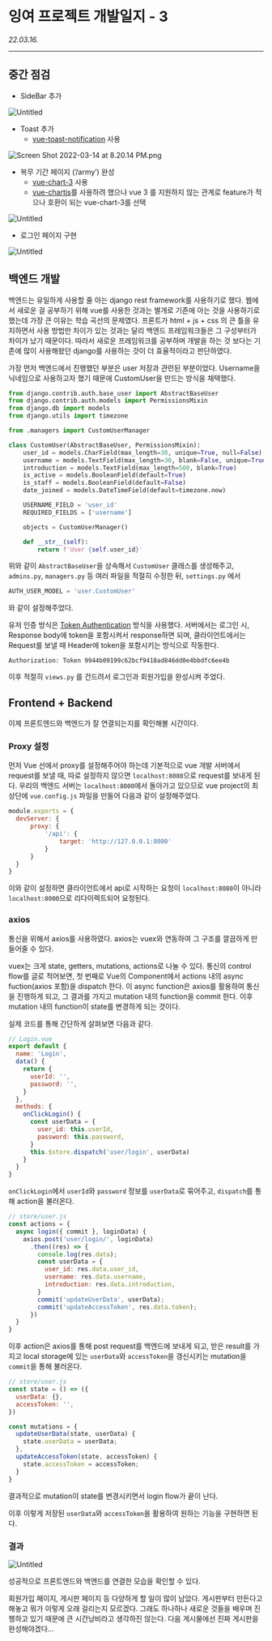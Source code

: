 # 잉여 프로젝트 개발일지 - 3

*22.03.16.*

---

## 중간 점검

- SideBar 추가

![Untitled](/assets/img/ingyeo/3/Untitled.png)

- Toast 추가
    - [vue-toast-notification](https://github.com/ankurk91/vue-toast-notification) 사용

![Screen Shot 2022-03-14 at 8.20.14 PM.png](/assets/img/ingyeo/3/Screen_Shot_2022-03-14_at_8.20.14_PM.png)

- 복무 기간 페이지 (’/army’) 완성
    - [vue-chart-3](https://github.com/victorgarciaesgi/vue-chart-3) 사용
    - [vue-chartjs](https://github.com/apertureless/vue-chartjs)를 사용하려 했으나 vue 3 를 지원하지 않는 관계로 feature가 적으나 호환이 되는 vue-chart-3를 선택

![Untitled](/assets/img/ingyeo/3/Untitled%201.png)

- 로그인 페이지 구현

![Untitled](/assets/img/ingyeo/3/Untitled%202.png)

## 백엔드 개발

 백엔드는 유일하게 사용할 줄 아는 django rest framework를 사용하기로 했다. 웹에서 새로운 걸 공부하기 위해 vue를 사용한 것과는 별개로 기존에 아는 것을 사용하기로 했는데 가장 큰 이유는 학습 곡선의 문제였다. 프론트가 html + js + css 의 큰 틀을 유지하면서 사용 방법만 차이가 있는 것과는 달리 백엔드 프레임워크들은 그 구성부터가 차이가 났기 때문이다. 따라서 새로운 프레임워크를 공부하며 개발을 하는 것 보다는 기존에 많이 사용해왔던 django를 사용하는 것이 더 효율적이라고 판단하였다.

 가장 먼저 백엔드에서 진행했던 부분은 user 저장과 관련된 부분이었다. Username을 닉네임으로 사용하고자 했기 때문에 CustomUser을 만드는 방식을 채택했다.

```python
from django.contrib.auth.base_user import AbstractBaseUser
from django.contrib.auth.models import PermissionsMixin
from django.db import models
from django.utils import timezone

from .managers import CustomUserManager

class CustomUser(AbstractBaseUser, PermissionsMixin):
    user_id = models.CharField(max_length=30, unique=True, null=False)
    username = models.TextField(max_length=30, blank=False, unique=True)
    introduction = models.TextField(max_length=500, blank=True)
    is_active = models.BooleanField(default=True)
    is_staff = models.BooleanField(default=False)
    date_joined = models.DateTimeField(default=timezone.now)

    USERNAME_FIELD = 'user_id'
    REQUIRED_FIELDS = ['username']

    objects = CustomUserManager()

    def __str__(self):
        return f'User {self.user_id}'
```

위와 같이 `AbstractBaseUser`을 상속해서 `CustomUser` 클래스를 생성해주고, `admins.py`, `managers.py` 등 여러 파일을 적절히 수정한 뒤, `settings.py` 에서

```python
AUTH_USER_MODEL = 'user.CustomUser'
```

와 같이 설정해주었다.

 유저 인증 방식은 [Token Authentication](https://www.django-rest-framework.org/api-guide/authentication/#tokenauthentication) 방식을 사용했다. 서버에서는 로그인 시, Response body에 token을 포함시켜서 response하면 되며, 클라이언트에서는 Request를 보낼 때 Header에 token을 포함시키는 방식으로 작동한다.

```
Authorization: Token 9944b09199c62bcf9418ad846dd0e4bbdfc6ee4b
```

 이후 적절히 `views.py` 를 건드려서 로그인과 회원가입을 완성시켜 주었다.

## Frontend + Backend

 이제 프론트엔드와 백엔드가 잘 연결되는지를 확인해볼 시간이다.

### Proxy 설정

 먼저 Vue 선에서 proxy를 설정해주어야 하는데 기본적으로 vue 개발 서버에서 request를 보낼 때, 따로 설정하지 않으면 `localhost:8080`으로 request를 보내게 된다. 우리의 백엔드 서버는 `localhost:8000`에서 돌아가고 있으므로 vue project의 최상단에 `vue.config.js` 파일을 만들어 다음과 같이 설정해주었다.

```jsx
module.exports = {
  devServer: {
      proxy: {
          '/api': {
              target: 'http://127.0.0.1:8000'
          }
      }
  }
}
```

 이와 같이 설정하면 클라이언트에서 api로 시작하는 요청이 `localhost:8080`이 아니라 `localhost:8000`으로 리다이렉트되어 요청된다.

### axios

 통신을 위해서 axios를 사용하였다. axios는 vuex와 연동하여 그 구조를 깔끔하게 만들어줄 수 있다.

 vuex는 크게 state, getters, mutations, actions로 나눌 수 있다. 통신의 control flow를 글로 적어보면, 첫 번째로 Vue의 Component에서 actions 내의 async fuction(axios 포함)을 dispatch 한다. 이 async function은 axios를 활용하여 통신을 진행하게 되고, 그 결과를 가지고 mutation 내의 function을 commit 한다. 이후 mutation 내의 function이 state를 변경하게 되는 것이다.

 실제 코드를 통해 간단하게 살펴보면 다음과 같다.

```jsx
// Login.vue
export default {
  name: 'Login',
  data() {
    return {
      userId: '',
      password: '',
    }
  },
  methods: {
    onClickLogin() {
      const userData = {
        user_id: this.userId,
        password: this.password,
      }
      this.$store.dispatch('user/login', userData)
    }
  }
}
```

 `onClickLogin`에서 `userId`와 `password` 정보를 `userData`로 묶어주고, `dispatch`를 통해 action을 불러온다.

```jsx
// store/user.js
const actions = {
  async login({ commit }, loginData) {
    axios.post('user/login/', loginData)
      .then((res) => {
        console.log(res.data);
        const userData = {
          user_id: res.data.user_id,
          username: res.data.username,
          introduction: res.data.introduction,
        }
        commit('updateUserData', userData);
        commit('updateAccessToken', res.data.token);
      })
  }
}
```

 이후 action은 axios를 통해 post request를 백엔드에 보내게 되고, 받은 result를 가지고 local storage에 있는 `userData`와 `accessToken`을 갱신시키는 mutation을 `commit`을 통해 불러온다.

```jsx
// store/user.js
const state = () => ({
  userData: {},
  accessToken: '',
})

const mutations = {
  updateUserData(state, userData) {
    state.userData = userData;
  },
  updateAccessToken(state, accessToken) {
    state.accessToken = accessToken;
  }
}
```

 결과적으로 mutation이 state를 변경시키면서 login flow가 끝이 난다.

 이후 이렇게 저장된 `userData`와 `accessToken`을 활용하여 원하는 기능을 구현하면 된다.

### 결과

![Untitled](/assets/img/ingyeo/3/Untitled%203.png)

 성공적으로 프론트엔드와 백엔드를 연결한 모습을 확인할 수 있다.

 회원가입 페이지, 게시판 페이지 등 다양하게 할 일이 많이 남았다. 게시판부터 만든다고 해놓고 뭐가 이렇게 오래 걸리는지 모르겠다. 그래도 하나하나 새로운 것들을 배우며 진행하고 있기 때문에 큰 시간낭비라고 생각하진 않는다. 다음 게시물에선 진짜 게시판을 완성해야겠다...
